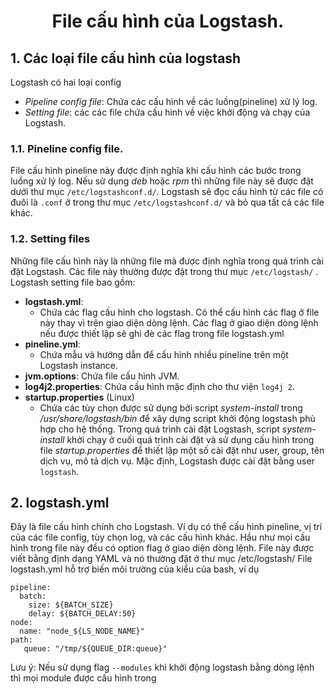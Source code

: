 # <p align="center"> File cấu hình của Logstash. </p>

## 1. Các loại file cấu hình của logstash

Logstash có hai loại config
- *Pipeline config file*: Chứa các cấu hình về các luồng(pineline) xử lý log.
- *Setting file*: các các file chứa cấu hình về việc khởi động và chạy của Logstash.

### 1.1. Pineline config file.
File cấu hình pineline này được định nghĩa khi cấu hình các bước trong luồng xử lý log. Nếu sử dụng *deb* hoặc *rpm* thì những file này sẽ được đặt dưới thư mục `/etc/logstashconf.d/`. Logstash sẽ đọc cấu hình từ các file có đuôi là `.conf` ở trong thư mục `/etc/logstashconf.d/` và bỏ qua tất cả các file khác.

### 1.2. Setting files
Những file cấu hình này là những file mà được định nghĩa trong quá trình cài đặt Logstash. Các file này thường được đặt trong thư mục `/etc/logstash/` . Logstash setting file bao gồm:
- **logstash.yml**:
    - Chứa các flag cấu hình cho logstash. Có thể cấu hình các flag ở file này thay vì trên giao diện dòng lệnh. Các flag ở giao diện dòng lệnh nếu được thiết lập sẽ ghi đè các flag trong file logstash.yml
- **pineline.yml**:
    - Chứa mẫu và hướng dẫn để cấu hình nhiều pineline trên một Logstash instance. 
- **jvm.options**: Chứa file cấu hình JVM.
- **log4j2.properties**: Chứa cấu hình mặc định cho thư viện `log4j 2`.
- **startup.properties** (Linux)
    - Chứa các tùy chọn được sử dụng bởi script *system-install* trong */usr/share/logstash/bin* để xây dựng script khởi động logstash phù hợp cho hệ thống. Trong quá trình cài đặt Logstash, script *system-install* khởi chạy ở cuối quá trình cài đặt và sử dụng cấu hình trong file *startup.properties* để thiết lập một số cài đặt như user, group, tên dịch vụ, mô tả dịch vụ. Mặc định, Logstash được cài đặt bằng user `logstash`.


## 2. logstash.yml
Đây là file cấu hình chính cho Logstash. Ví dụ có thể cấu hình pineline, vị trí của các file config, tùy chọn log, và các cấu hình khác.
Hầu như mọi cấu hình trong file này đều có option flag ở giao diện dòng lệnh.
File này được viết bằng định dạng YAML và nó thường đặt ở thư mục /etc/logstash/
File logstash.yml hỗ trợ biến môi trường của kiểu của bash, ví dụ
```
pipeline:
  batch:
    size: ${BATCH_SIZE}
    delay: ${BATCH_DELAY:50}
node:
  name: "node_${LS_NODE_NAME}"
path:
   queue: "/tmp/${QUEUE_DIR:queue}"
```

Lưu ý: Nếu sử dụng flag `--modules` khi khởi động logstash bằng dòng lệnh thì mọi module được cấu hình trong 
